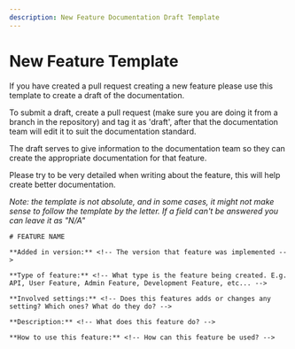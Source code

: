 ```yaml
---
description: New Feature Documentation Draft Template
---
```


# New Feature Template

If you have created a pull request creating a new feature please use this template to create a draft of the documentation.

To submit a draft, create a pull request \(make sure you are doing it from a branch in the repository\) and tag it as 'draft', after that the documentation team will edit it to suit the documentation standard.

The draft serves to give information to the documentation team so they can create the appropriate documentation for that feature.

Please try to be very detailed when writing about the feature, this will help create better documentation.

_Note: the template is not absolute, and in some cases, it might not make sense to follow the template by the letter. If a field can't be answered you can leave it as "N/A"_

```text
# FEATURE NAME

**Added in version:** <!-- The version that feature was implemented -->

**Type of feature:** <!-- What type is the feature being created. E.g. API, User Feature, Admin Feature, Development Feature, etc... -->

**Involved settings:** <!-- Does this features adds or changes any setting? Which ones? What do they do? -->

**Description:** <!-- What does this feature do? -->

**How to use this feature:** <!-- How can this feature be used? -->
```

